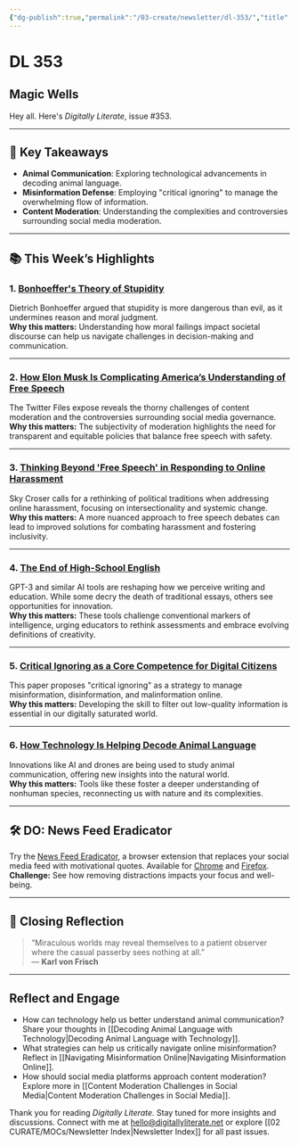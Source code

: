 ```yaml
---
{"dg-publish":true,"permalink":"/03-create/newsletter/dl-353/","title":"Magic Wells","tags":["animals","communication","language"]}
---
```



# DL 353

## Magic Wells

Hey all. Here's _Digitally Literate_, issue #353.

---

## 🔖 Key Takeaways

- **Animal Communication**: Exploring technological advancements in decoding animal language.  
- **Misinformation Defense**: Employing "critical ignoring" to manage the overwhelming flow of information.  
- **Content Moderation**: Understanding the complexities and controversies surrounding social media moderation.

---

## 📚 This Week’s Highlights

### 1. **[Bonhoeffer's Theory of Stupidity](https://www.youtube.com/watch?v=ww47bR86wSc&t=11s)**  
Dietrich Bonhoeffer argued that stupidity is more dangerous than evil, as it undermines reason and moral judgment.  
**Why this matters:** Understanding how moral failings impact societal discourse can help us navigate challenges in decision-making and communication.  

---

### 2. **[How Elon Musk Is Complicating America’s Understanding of Free Speech](https://www.nbcnews.com/think/opinion/elon-musks-twitter-files-trump-tweets-complicate-free-speech-rcna60322)**  
The Twitter Files expose reveals the thorny challenges of content moderation and the controversies surrounding social media governance.  
**Why this matters:** The subjectivity of moderation highlights the need for transparent and equitable policies that balance free speech with safety.

---

### 3. **[Thinking Beyond 'Free Speech' in Responding to Online Harassment](https://adanewmedia.org/2016/10/issue10-croeser/)**  
Sky Croser calls for a rethinking of political traditions when addressing online harassment, focusing on intersectionality and systemic change.  
**Why this matters:** A more nuanced approach to free speech debates can lead to improved solutions for combating harassment and fostering inclusivity.

---

### 4. **[The End of High-School English](https://www.theatlantic.com/technology/archive/2022/12/openai-chatgpt-writing-high-school-english-essay/672412/)**  
GPT-3 and similar AI tools are reshaping how we perceive writing and education. While some decry the death of traditional essays, others see opportunities for innovation.  
**Why this matters:** These tools challenge conventional markers of intelligence, urging educators to rethink assessments and embrace evolving definitions of creativity.

---

### 5. **[Critical Ignoring as a Core Competence for Digital Citizens](https://journals.sagepub.com/doi/10.1177/09637214221121570)**  
This paper proposes "critical ignoring" as a strategy to manage misinformation, disinformation, and malinformation online.  
**Why this matters:** Developing the skill to filter out low-quality information is essential in our digitally saturated world.

---

### 6. **[How Technology Is Helping Decode Animal Language](https://theswaddle.com/how-technology-is-helping-decode-animal-language/)**  
Innovations like AI and drones are being used to study animal communication, offering new insights into the natural world.  
**Why this matters:** Tools like these foster a deeper understanding of nonhuman species, reconnecting us with nature and its complexities.

---

## 🛠️ DO: News Feed Eradicator

Try the [News Feed Eradicator](https://github.com/jordwest/news-feed-eradicator), a browser extension that replaces your social media feed with motivational quotes. Available for [Chrome](https://chrome.google.com/webstore/detail/news-feed-eradicator/fjcldmjmjhkklehbacihaiopjklihlgg?hl=en) and [Firefox](https://addons.mozilla.org/en-US/firefox/addon/news-feed-eradicator/).  
**Challenge:** See how removing distractions impacts your focus and well-being.

---

## 🌟 Closing Reflection

> “Miraculous worlds may reveal themselves to a patient observer where the casual passerby sees nothing at all.”  
> — **Karl von Frisch**

---

## Reflect and Engage

- How can technology help us better understand animal communication? Share your thoughts in [[Decoding Animal Language with Technology\|Decoding Animal Language with Technology]].
- What strategies can help us critically navigate online misinformation? Reflect in [[Navigating Misinformation Online\|Navigating Misinformation Online]].
- How should social media platforms approach content moderation? Explore more in [[Content Moderation Challenges in Social Media\|Content Moderation Challenges in Social Media]].

Thank you for reading _Digitally Literate_. Stay tuned for more insights and discussions. Connect with me at [hello@digitallyliterate.net](mailto:hello@digitallyliterate.net) or explore [[02 CURATE/MOCs/Newsletter Index\|Newsletter Index]] for all past issues.
